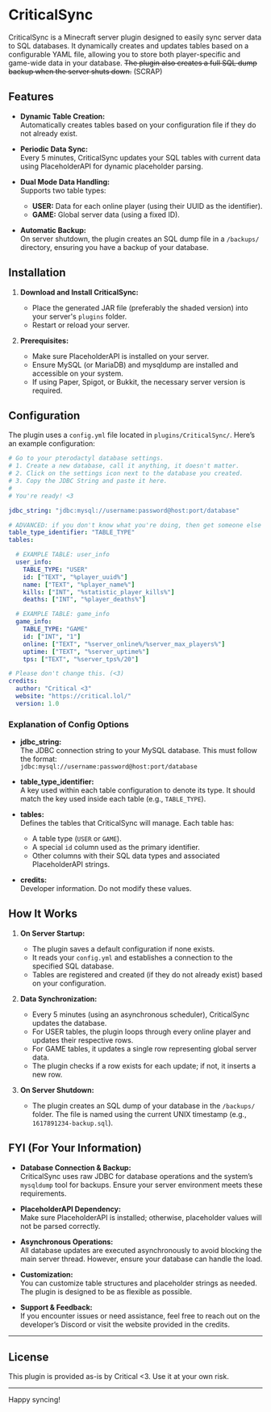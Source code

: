 # CriticalSync

CriticalSync is a Minecraft server plugin designed to easily sync server data to SQL databases. It dynamically creates and updates tables based on a configurable YAML file, allowing you to store both player-specific and game-wide data in your database. ~~The plugin also creates a full SQL dump backup when the server shuts down.~~ (SCRAP)

## Features

- **Dynamic Table Creation:**  
  Automatically creates tables based on your configuration file if they do not already exist.

- **Periodic Data Sync:**  
  Every 5 minutes, CriticalSync updates your SQL tables with current data using PlaceholderAPI for dynamic placeholder parsing.

- **Dual Mode Data Handling:**  
  Supports two table types:
  - **USER:** Data for each online player (using their UUID as the identifier).
  - **GAME:** Global server data (using a fixed ID).

- **Automatic Backup:**  
  On server shutdown, the plugin creates an SQL dump file in a `/backups/` directory, ensuring you have a backup of your database.

## Installation

1. **Download and Install CriticalSync:**
   - Place the generated JAR file (preferably the shaded version) into your server's `plugins` folder.
   - Restart or reload your server.

2. **Prerequisites:**
   - Make sure PlaceholderAPI is installed on your server.
   - Ensure MySQL (or MariaDB) and mysqldump are installed and accessible on your system.
   - If using Paper, Spigot, or Bukkit, the necessary server version is required.

## Configuration

The plugin uses a `config.yml` file located in `plugins/CriticalSync/`. Here’s an example configuration:

```yaml
# Go to your pterodactyl database settings.
# 1. Create a new database, call it anything, it doesn't matter.
# 2. Click on the settings icon next to the database you created.
# 3. Copy the JDBC String and paste it here.
#
# You're ready! <3

jdbc_string: "jdbc:mysql://username:password@host:port/database"

# ADVANCED: if you don't know what you're doing, then get someone else who does.
table_type_identifier: "TABLE_TYPE"
tables:

  # EXAMPLE TABLE: user_info
  user_info:
    TABLE_TYPE: "USER"
    id: ["TEXT", "%player_uuid%"]
    name: ["TEXT", "%player_name%"]
    kills: ["INT", "%statistic_player_kills%"]
    deaths: ["INT", "%player_deaths%"]

  # EXAMPLE TABLE: game_info
  game_info:
    TABLE_TYPE: "GAME"
    id: ["INT", "1"]
    online: ["TEXT", "%server_online%/%server_max_players%"]
    uptime: ["TEXT", "%server_uptime%"]
    tps: ["TEXT", "%server_tps%/20"]

# Please don't change this. (<3)
credits:
  author: "Critical <3"
  website: "https://critical.lol/"
  version: 1.0
```

### Explanation of Config Options

- **jdbc_string:**  
  The JDBC connection string to your MySQL database. This must follow the format:  
  `jdbc:mysql://username:password@host:port/database`

- **table_type_identifier:**  
  A key used within each table configuration to denote its type. It should match the key used inside each table (e.g., `TABLE_TYPE`).

- **tables:**  
  Defines the tables that CriticalSync will manage. Each table has:
  - A table type (`USER` or `GAME`).
  - A special `id` column used as the primary identifier.
  - Other columns with their SQL data types and associated PlaceholderAPI strings.

- **credits:**  
  Developer information. Do not modify these values.

## How It Works

1. **On Server Startup:**
   - The plugin saves a default configuration if none exists.
   - It reads your `config.yml` and establishes a connection to the specified SQL database.
   - Tables are registered and created (if they do not already exist) based on your configuration.

2. **Data Synchronization:**
   - Every 5 minutes (using an asynchronous scheduler), CriticalSync updates the database.
   - For USER tables, the plugin loops through every online player and updates their respective rows.
   - For GAME tables, it updates a single row representing global server data.
   - The plugin checks if a row exists for each update; if not, it inserts a new row.

3. **On Server Shutdown:**
   - The plugin creates an SQL dump of your database in the `/backups/` folder. The file is named using the current UNIX timestamp (e.g., `1617891234-backup.sql`).
     
## FYI (For Your Information)

- **Database Connection & Backup:**  
  CriticalSync uses raw JDBC for database operations and the system’s `mysqldump` tool for backups. Ensure your server environment meets these requirements.

- **PlaceholderAPI Dependency:**  
  Make sure PlaceholderAPI is installed; otherwise, placeholder values will not be parsed correctly.

- **Asynchronous Operations:**  
  All database updates are executed asynchronously to avoid blocking the main server thread. However, ensure your database can handle the load.

- **Customization:**  
  You can customize table structures and placeholder strings as needed. The plugin is designed to be as flexible as possible.

- **Support & Feedback:**  
  If you encounter issues or need assistance, feel free to reach out on the developer’s Discord or visit the website provided in the credits.

---

## License

This plugin is provided as-is by Critical <3. Use it at your own risk.

---

Happy syncing!

